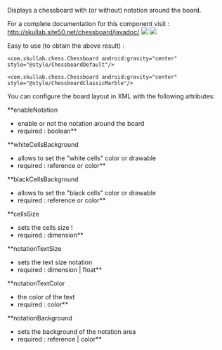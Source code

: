 Displays a chessboard with (or without) notation around the board.

For a complete documentation for this component visit : http://skullab.site50.net/chessboard/javadoc/
<img src='http://img715.imageshack.us/img715/7537/device20111105024506.png' /> <img src='http://img821.imageshack.us/img821/9233/device20111106marble.png' />

Easy to use (to obtain the above result) :

```
<com.skullab.chess.Chessboard android:gravity="center" style="@style/ChessboardDefault"/>
```

```
<com.skullab.chess.Chessboard android:gravity="center" style="@style/ChessboardClassicMarble"/>   	
```

You can configure the board layout in XML with the following attributes:

**enableNotation
  * enable or not the notation around the board
  * required : boolean**

**whiteCellsBackground
  * allows to set the "white cells" color or drawable
  * required : reference or color**

**blackCellsBackground
  * allows to set the "black cells" color or drawable
  * required : reference or color**

**cellsSize
  * sets the cells size !
  * required : dimension**

**notationTextSize
  * sets the text size notation
  * required : dimension | float**

**notationTextColor
  * the color of the text
  * required : color**

**notationBackground
  * sets the background of the notation area
  * required : reference | color**

